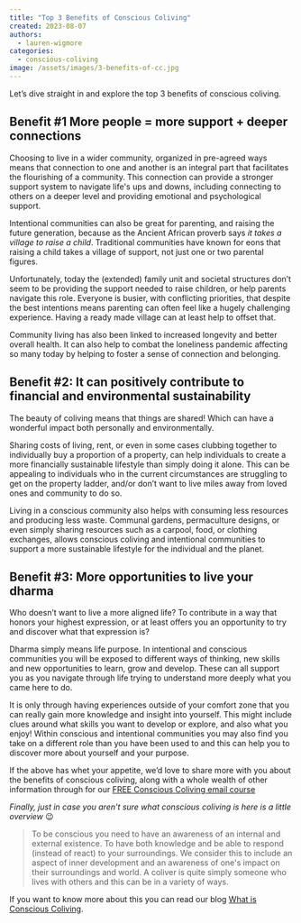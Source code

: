 ```yaml
---
title: "Top 3 Benefits of Conscious Coliving"
created: 2023-08-07
authors: 
  - lauren-wigmore
categories: 
  - conscious-coliving
image: /assets/images/3-benefits-of-cc.jpg
---
```


Let’s dive straight in and explore the top 3 benefits of conscious coliving.

## Benefit #1 More people = more support + deeper connections

Choosing to live in a wider community, organized in pre-agreed ways means that connection to one and another is an integral part that facilitates the flourishing of a community. This connection can provide a stronger support system to navigate life's ups and downs, including connecting to others on a deeper level and providing emotional and psychological support. 

Intentional communities can also be great for parenting, and raising the future generation, because as the Ancient African proverb says _it takes a village to raise a child_. Traditional communities have known for eons that raising a child takes a village of support, not just one or two parental figures. 

Unfortunately, today the (extended) family unit and societal structures don’t seem to be providing the support needed to raise children, or help parents navigate this role. Everyone is busier, with conflicting priorities, that despite the best intentions means parenting can often feel like a hugely challenging experience. Having a ready made village can at least help to offset that. 

Community living has also been linked to increased longevity and better overall health.  It can also help to combat the loneliness pandemic affecting so many today by helping to foster a sense of connection and belonging.

## Benefit #2: It can positively contribute to financial and environmental sustainability

The beauty of coliving means that things are shared! Which can have a wonderful impact both personally and environmentally.

Sharing costs of living, rent, or even in some cases clubbing together to individually buy a proportion of a property, can help individuals to create a more financially sustainable lifestyle than simply doing it alone. This can be appealing to individuals who in the current circumstances are struggling to get on the property ladder, and/or don’t want to live miles away from loved ones and community to do so.

Living in a conscious community also helps with consuming less resources and producing less waste. Communal gardens, permaculture designs, or even simply sharing resources such as a carpool, food, or clothing exchanges, allows conscious coliving and intentional communities to support a more sustainable lifestyle for the individual and the planet. 

## Benefit #3: More opportunities to live your dharma

Who doesn’t want to live a more aligned life? To contribute in a way that honors your highest expression, or at least offers you an opportunity to try and discover what that expression is? 

Dharma simply means life purpose. In intentional and conscious communities you will be exposed to different ways of thinking, new skills and new opportunities to learn, grow and develop. These can all support you as you navigate through life trying to understand more deeply what you came here to do.

It is only through having experiences outside of your comfort zone that you can really gain more knowledge and insight into yourself. This might include clues around what skills you want to develop or explore, and also what you enjoy! Within conscious and intentional communities you may also find you take on a different role than you have been used to and this can help you to discover more about yourself and your purpose. 

If the above has whet your appetite, we’d love to share more with you about the benefits of conscious coliving, along with a whole wealth of other information through for our [FREE Conscious Coliving email course](https://lifeitself.org/conscious-coliving-course)

_Finally, just in case you aren’t sure what conscious coliving is here is a little overview_ 😉

> To be conscious you need to have an awareness of an internal and external existence. To have both knowledge and be able to respond (instead of react) to your surroundings. We consider this to include an aspect of inner development and an awareness of one's impact on their surroundings and world. A coliver is quite simply someone who lives with others and this can be in a variety of ways.

If you want to know more about this you can read our blog [What is Conscious Coliving](https://lifeitself.org/blog/2021/07/14/what-is-conscious-coliving).